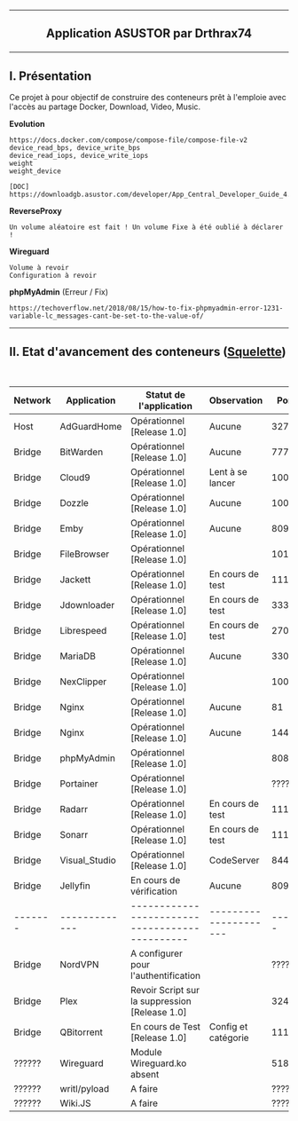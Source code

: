 ---------------------------------------------------------------------------------------------------------------------------------------------------------------------
## <p align='center'>Application ASUSTOR par Drthrax74</p>

---------------------------------------------------------------------------------------------------------------------------------------------------------------------

## I. Présentation
Ce projet à pour objectif de construire des conteneurs prêt à l'emploie avec l'accès au partage Docker, Download, Video, Music. 

**Evolution**
```
https://docs.docker.com/compose/compose-file/compose-file-v2
device_read_bps, device_write_bps
device_read_iops, device_write_iops
weight
weight_device

[DOC] https://downloadgb.asustor.com/developer/App_Central_Developer_Guide_4.0.0_20210517.pdf
```

**ReverseProxy**
```
Un volume aléatoire est fait ! Un volume Fixe à été oublié à déclarer !
```
**Wireguard**
```
Volume à revoir
Configuration à revoir
```

**phpMyAdmin** (Erreur / Fix)
```
https://techoverflow.net/2018/08/15/how-to-fix-phpmyadmin-error-1231-variable-lc_messages-cant-be-set-to-the-value-of/
```

---------------------------------------------------------------------------------------------------------------------------------------------------------------------

## II. Etat d'avancement des conteneurs ([Squelette](https://github.com/dexter74/Public/blob/main/ASUSTOR/AppCentral/Squelette.md))

<br />

| Network  |  Application  | Statut de l'application        | Observation                           |  Port  |
| -------- | ------------- | ------------------------------ | ------------------------------------- | ------ |
|  Host    | AdGuardHome   | Opérationnel [Release 1.0]                     | Aucune                |  3272  |
|  Bridge  | BitWarden     | Opérationnel [Release 1.0]                     | Aucune                |  7777  |
|  Bridge  | Cloud9        | Opérationnel [Release 1.0]                     | Lent à se lancer      |  1000  |
|  Bridge  | Dozzle        | Opérationnel [Release 1.0]                     | Aucune                |  1005  |
|  Bridge  | Emby 	       | Opérationnel [Release 1.0]                     | Aucune                |  8096  |
|  Bridge  | FileBrowser   | Opérationnel [Release 1.0]                     |                       |  1010  |
|  Bridge  | Jackett       | Opérationnel [Release 1.0]                     | En cours de test      |  1111  |
|  Bridge  | Jdownloader   | Opérationnel [Release 1.0]                     | En cours de test      |  3333  |
|  Bridge  | Librespeed    | Opérationnel [Release 1.0]                     | En cours de test      |  27016 |
|  Bridge  | MariaDB       | Opérationnel [Release 1.0]                     | Aucune                |  3306  |
|  Bridge  | NexClipper    | Opérationnel [Release 1.0]                     |                       |  10051 |
|  Bridge  | Nginx         | Opérationnel [Release 1.0]                     | Aucune                |  81    |
|  Bridge  | Nginx         | Opérationnel [Release 1.0]                     | Aucune                |  1443  |
|  Bridge  | phpMyAdmin    | Opérationnel [Release 1.0]                     |                       |  8081  |
|  Bridge  | Portainer     | Opérationnel [Release 1.0]                     |                       |  ????? |
|  Bridge  | Radarr        | Opérationnel [Release 1.0]                     | En cours de test      |  1112  |
|  Bridge  | Sonarr        | Opérationnel [Release 1.0]                     | En cours de test      |  1113  |
|  Bridge  | Visual_Studio | Opérationnel [Release 1.0]                     | CodeServer            |  8443  |
|  Bridge  | Jellyfin      | En cours de vérification                       | Aucune                |  8097  |
|  ------- | ------------- | ---------------------------------------------- | --------------------- | ------ |
|  Bridge  | NordVPN       | A configurer pour l'authentification           |                       |  ????? |
|  Bridge  | Plex          | Revoir Script sur la suppression [Release 1.0] |                       |  32400 |
|  Bridge  | QBitorrent    | En cours de Test [Release 1.0]                 | Config et catégorie   |  1110  |
|  ??????  | Wireguard     | Module Wireguard.ko absent                     |                       |  51820 |
|  ??????  | writl/pyload  | A faire                                        |                       |  ????? |
|  ??????  | Wiki.JS       | A faire                                        |                       |  ????? |
